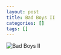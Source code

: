 ```yaml
---
layout: post
title: Bad Boys II
categories: []
tags: []
---
```

![Bad Boys II](https://m.media-amazon.com/images/M/MV5BZmU4NzVkZjEtZmQxMi00ZDY5LWI3ZDYtMWRmZjE5YmYwZjQzXkEyXkFqcGdeQXVyMTQxNzMzNDI@._V1.jpg)
